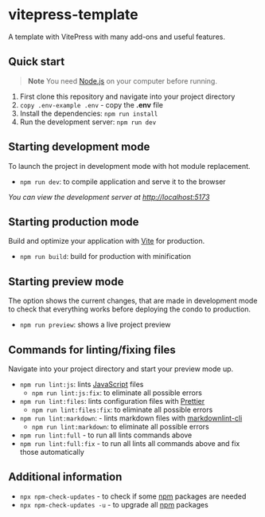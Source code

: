 # vitepress-template

A template with VitePress with many add-ons and useful features.

## Quick start

> **Note**
> You need [Node.js](https://github.com/nodejs) on your computer before running.

1. First clone this repository and navigate into your project directory
2. `copy .env-example .env` - copy the **.env** file
3. Install the dependencies: `npm run install`
4. Run the development server: `npm run dev`

## Starting development mode

To launch the project in development mode with hot module replacement.

- `npm run dev`: to compile application and serve it to the browser

_You can view the development server at <http://localhost:5173>_

## Starting production mode

Build and optimize your application with [Vite](https://github.com/vitejs/vite) for production.

- `npm run build`: build for production with minification

## Starting preview mode

The option shows the current changes, that are made in development mode to check that everything works before deploying the condo to production.

- `npm run preview`: shows a live project preview

## Commands for linting/fixing files

Navigate into your project directory and start your preview mode up.

- `npm run lint:js`: lints [JavaScript](https://www.javascript.com) files
  - `npm run lint:js:fix`: to eliminate all possible errors
- `npm run lint:files`: lints configuration files with [Prettier](https://github.com/prettier/prettier)
  - `npm run lint:files:fix`: to eliminate all possible errors
- `npm run lint:markdown`: - lints markdown files with [markdownlint-cli](https://www.npmjs.com/package/markdownlint-cli)
  - `npm run lint:markdown`: to eliminate all possible errors
- `npm run lint:full` - to run all lints commands above
- `npm run lint:full:fix` - to run all lints all commands above and fix those automatically

## Additional information

- `npx npm-check-updates` - to check if some [npm](https://www.npmjs.com) packages are needed
- `npx npm-check-updates -u` - to upgrade all [npm](https://www.npmjs.com) packages
